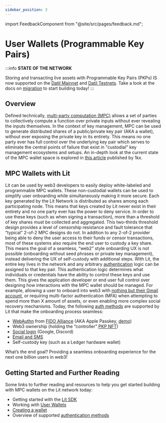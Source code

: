 ```yaml
---
sidebar_position: 3
---
```


import FeedbackComponent from "@site/src/pages/feedback.md";

# User Wallets (Programmable Key Pairs)

:::info
**STATE OF THE NETWORK**

Storing and transacting live assets with Programmable Key Pairs (PKPs) IS now supported on the [Datil Mainnet](../network/networks/mainnet) and [Datil Testnets](../network/networks/testnet). Take a look at the docs on [migration](../network/migration-guide) to start building today!
:::

## Overview

Defined technically, [multi-party computation (MPC)](https://en.wikipedia.org/wiki/Secure_multi-party_computation) allows a set of parties to collectively compute a function over private inputs without ever revealing the inputs themselves. In the context of key management, MPC can be used to generate distributed shares of a public/private key pair (AKA a wallet), without ever exposing the private key in its entirety. This means no one party ever has full control over the underlying key pair which serves to eliminate the central points of failure that exist in "custodial" key management ecosystems and setups. An in-depth look at the current state of the MPC wallet space is explored in [this article](https://medium.com/1kxnetwork/wallets-91c7c3457578) published by 1kx.

## MPC Wallets with Lit

Lit can be used by web3 developers to easily deploy white-labeled and programmable MPC wallets. These non-custodial wallets can be used to simplify user onboarding while simultaneously making it more secure.
Each key generated by the Lit Network is distributed as shares among each participating node. This means that keys created by Lit never exist in their entirety and no one party ever has the power to deny service. In order to use these keys (such as when signing a transaction), more than a threshold of key shares must be collected and aggregated.
This two-thirds threshold design provides a level of censorship resistance and fault tolerance that “typical” 2-of-2 MPC designs do not. In addition to any 2-of-2 provider being able to deny the user access to their funds or censor transactions, most of these systems also require the end user to custody a key share. This means the goal of a seamless, “web2” style onboarding UX is not possible (onboarding without seed phrases or private key management), instead delivering the UX of self-custody with additional steps.
With Lit, the entire key lives in the network and any arbitrary [authentication](../sdk/wallets/auth-methods) logic can be assigned to that key pair. This authentication logic determines what individuals or credentials have the ability to control these keys and use them. This gives the application developer or end user full control over designing how interactions with the MPC wallet should be managed. For example, allowing a user to onboard into web3 with [nothing but their Gmail account](https://spark.litprotocol.com/wallet-abstraction-with-google-oauth/), or requiring multi-factor authentication (MFA) when attempting to spend more than X amount of assets, or even enabling more complex social recovery mechanisms. Today, the following [auth methods](../sdk/wallets/auth-methods) are supported by Lit that make the onboarding process seamless:

- [WebAuthn](../sdk/wallets/auth-methods#existing-supported-auth-methods) from [FIDO Alliance](../sdk/wallets/auth-methods/lit-auth-methods/web-authn) (AKA Apple Passkey, [demo](https://lit-pkp-auth-demo.vercel.app/))
- Web3 ownership (holding the “controller” [PKP NFT](https://explorer.litprotocol.com/mint-pkp))
- [Social login](../sdk/wallets/auth-methods/lit-auth-methods/social-login) (Google, Discord)
- [Email and SMS](../sdk/wallets/auth-methods/lit-auth-methods/email-sms)
- Self-custody key (such as a Ledger hardware wallet)

What’s the end goal? Providing a seamless onboarding experience for the next one billion users in web3!

## Getting Started and Further Reading

Some links to further reading and resources to help you get started building with MPC wallets on the Lit network today:

- Getting started with the [Lit SDK](../sdk/installation)
- Working with [User Wallets](../sdk/wallets/intro)
- [Creating a wallet](../sdk/wallets/minting)
- Overview of supported [authentication methods](../sdk/wallets/auth-methods)

<FeedbackComponent/>
